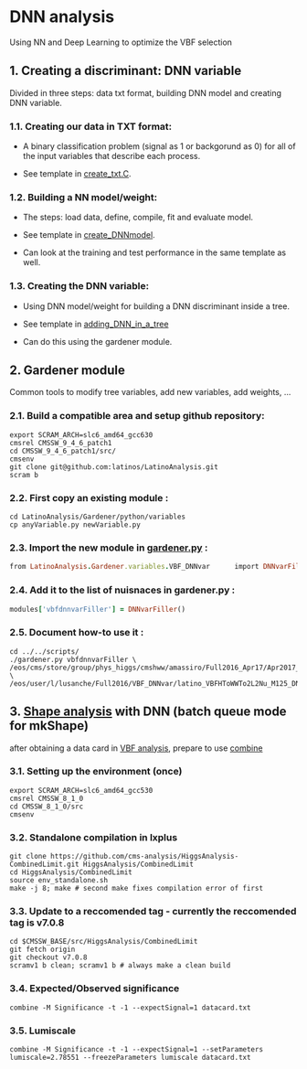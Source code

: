 
# DNN analysis

Using NN and Deep Learning to optimize the VBF selection

## 1. Creating a discriminant: DNN variable

Divided in three steps: data txt format, building DNN model and creating DNN variable.

### 1.1. Creating our data in TXT format:

* A binary classification problem (signal as 1 or backgorund as 0) for all of the input variables that describe each process.

* See template in [create_txt.C](https://github.com/lusanche/HWWanalysis/blob/master/DNNstudies/data_txt/create_txt.C).

### 1.2. Building a NN model/weight:

* The steps: load data, define, compile, fit and evaluate model.

* See template in [create_DNNmodel](https://github.com/lusanche/HWWanalysis/blob/master/DNNstudies/run_dnn/create_dnn.py).

* Can look at the training and test performance in the same template as well.

### 1.3. Creating the DNN variable:

* Using DNN model/weight for building a DNN discriminant inside a tree.

* See template in [adding_DNN_in_a_tree](https://github.com/lusanche/HWWanalysis/blob/master/DNNstudies/using_dnn/adding_dnn.py)

* Can do this using the gardener module.

## 2. Gardener module

Common tools to modify tree variables, add new variables, add weights, ...

### 2.1. Build a compatible area and setup github repository:
```
export SCRAM_ARCH=slc6_amd64_gcc630
cmsrel CMSSW_9_4_6_patch1
cd CMSSW_9_4_6_patch1/src/
cmsenv
git clone git@github.com:latinos/LatinoAnalysis.git
scram b
```
### 2.2. First copy an existing module :
```
cd LatinoAnalysis/Gardener/python/variables
cp anyVariable.py newVariable.py
```
### 2.3. Import the new module in [gardener.py](https://github.com/latinos/LatinoAnalysis/blob/master/Gardener/scripts/gardener.py) :
```ruby
from LatinoAnalysis.Gardener.variables.VBF_DNNvar      import DNNvarFiller
```
### 2.4. Add it to the list of nuisnaces in gardener.py :
```ruby
modules['vbfdnnvarFiller'] = DNNvarFiller()
```
### 2.5. Document how-to use it :
```
cd ../../scripts/
./gardener.py vbfdnnvarFiller \
/eos/cms/store/group/phys_higgs/cmshww/amassiro/Full2016_Apr17/Apr2017_summer16/lepSel__MCWeights__bSFLpTEffMulti__cleanTauMC__l2loose__hadd__l2tightOR__LepTrgFix__formulasMC__wwSel/latino_VBFHToWWTo2L2Nu_M125.root \
/eos/user/l/lusanche/Full2016/VBF_DNNvar/latino_VBFHToWWTo2L2Nu_M125_DNN.root
```

## 3. [Shape analysis](https://cms-hcomb.gitbooks.io/combine/content/part2/settinguptheanalysis.html#shape-analysis) with DNN (batch queue mode for mkShape)
after obtaining a data card  in [VBF analysis](https://github.com/lusanche/HWWanalysis/tree/master/VBFstudies#2-vbf-analysis-plots-configuration-for-mkshapes-mkplot-mkdatacards), prepare to use [combine](https://twiki.cern.ch/twiki/bin/viewauth/CMS/HATSatLPC2014StatisticsTools)

### 3.1. Setting up the environment (once)
```
export SCRAM_ARCH=slc6_amd64_gcc530
cmsrel CMSSW_8_1_0
cd CMSSW_8_1_0/src 
cmsenv
```
### 3.2. Standalone compilation in lxplus
```
git clone https://github.com/cms-analysis/HiggsAnalysis-CombinedLimit.git HiggsAnalysis/CombinedLimit
cd HiggsAnalysis/CombinedLimit
source env_standalone.sh
make -j 8; make # second make fixes compilation error of first
```
### 3.3. Update to a reccomended tag - currently the reccomended tag is v7.0.8
```
cd $CMSSW_BASE/src/HiggsAnalysis/CombinedLimit
git fetch origin
git checkout v7.0.8
scramv1 b clean; scramv1 b # always make a clean build
```
### 3.4. Expected/Observed significance
```
combine -M Significance -t -1 --expectSignal=1 datacard.txt
```

### 3.5. Lumiscale
```
combine -M Significance -t -1 --expectSignal=1 --setParameters lumiscale=2.78551 --freezeParameters lumiscale datacard.txt
```
